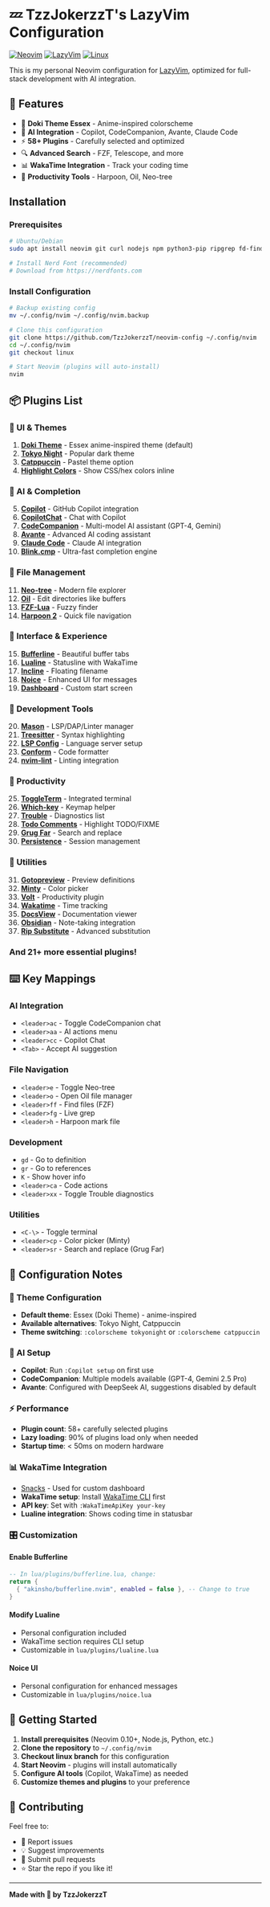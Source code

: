 # 💤 TzzJokerzzT's LazyVim Configuration

[![Neovim](https://img.shields.io/badge/Neovim-0.10+-green.svg?logo=neovim)](https://neovim.io)
[![LazyVim](https://img.shields.io/badge/LazyVim-Framework-blue.svg)](https://lazyvim.org)
[![Linux](https://img.shields.io/badge/Linux-Branch-yellow.svg?logo=linux)](https://github.com/TzzJokerzzT/neovim-config/tree/linux)

This is my personal Neovim configuration for [LazyVim](https://github.com/TzzJokerzzT/neovim-config), optimized for full-stack development with AI integration.

## 🚀 Features

- 🎨 **Doki Theme Essex** - Anime-inspired colorscheme
- 🤖 **AI Integration** - Copilot, CodeCompanion, Avante, Claude Code
- ⚡ **58+ Plugins** - Carefully selected and optimized
- 🔍 **Advanced Search** - FZF, Telescope, and more
- 📊 **WakaTime Integration** - Track your coding time
- 🎯 **Productivity Tools** - Harpoon, Oil, Neo-tree

## Installation

### Prerequisites

```bash
# Ubuntu/Debian
sudo apt install neovim git curl nodejs npm python3-pip ripgrep fd-find

# Install Nerd Font (recommended)
# Download from https://nerdfonts.com
```

### Install Configuration

```bash
# Backup existing config
mv ~/.config/nvim ~/.config/nvim.backup

# Clone this configuration
git clone https://github.com/TzzJokerzzT/neovim-config ~/.config/nvim
cd ~/.config/nvim
git checkout linux

# Start Neovim (plugins will auto-install)
nvim
```

## 📦 Plugins List

### 🎨 UI & Themes
1. **[Doki Theme](https://github.com/doki-theme/doki-theme-vim)** - Essex anime-inspired theme (default)
2. **[Tokyo Night](https://github.com/folke/tokyonight.nvim)** - Popular dark theme
3. **[Catppuccin](https://github.com/catppuccin/nvim)** - Pastel theme option
4. **[Highlight Colors](https://github.com/brenoprata10/nvim-highlight-colors)** - Show CSS/hex colors inline

### 🤖 AI & Completion
5. **[Copilot](https://github.com/zbirenbaum/copilot.lua)** - GitHub Copilot integration
6. **[CopilotChat](https://github.com/CopilotC-Nvim/CopilotChat.nvim)** - Chat with Copilot
7. **[CodeCompanion](https://github.com/olimorris/codecompanion.nvim)** - Multi-model AI assistant (GPT-4, Gemini)
8. **[Avante](https://github.com/yetone/avante.nvim)** - Advanced AI coding assistant
9. **[Claude Code](https://github.com/greggh/claude-code.nvim)** - Claude AI integration
10. **[Blink.cmp](https://github.com/saghen/blink.cmp)** - Ultra-fast completion engine

### 📁 File Management
11. **[Neo-tree](https://github.com/nvim-neo-tree/neo-tree.nvim)** - Modern file explorer
12. **[Oil](https://github.com/stevearc/oil.nvim)** - Edit directories like buffers
13. **[FZF-Lua](https://github.com/ibhagwan/fzf-lua)** - Fuzzy finder
14. **[Harpoon 2](https://github.com/ThePrimeagen/harpoon/tree/harpoon2)** - Quick file navigation

### 🎪 Interface & Experience
15. **[Bufferline](https://github.com/akinsho/bufferline.nvim)** - Beautiful buffer tabs
16. **[Lualine](https://github.com/nvim-lualine/lualine.nvim)** - Statusline with WakaTime
17. **[Incline](https://github.com/b0o/incline.nvim)** - Floating filename
18. **[Noice](https://github.com/folke/noice.nvim)** - Enhanced UI for messages
19. **[Dashboard](https://github.com/folke/snacks.nvim/blob/main/docs/dashboard.md)** - Custom start screen

### 🔧 Development Tools
20. **[Mason](https://github.com/williamboman/mason.nvim)** - LSP/DAP/Linter manager
21. **[Treesitter](https://github.com/nvim-treesitter/nvim-treesitter)** - Syntax highlighting
22. **[LSP Config](https://github.com/neovim/nvim-lspconfig)** - Language server setup
23. **[Conform](https://github.com/stevearc/conform.nvim)** - Code formatter
24. **[nvim-lint](https://github.com/mfussenegger/nvim-lint)** - Linting integration

### 🎯 Productivity
25. **[ToggleTerm](https://github.com/akinsho/toggleterm.nvim)** - Integrated terminal
26. **[Which-key](https://github.com/folke/which-key.nvim)** - Keymap helper
27. **[Trouble](https://github.com/folke/trouble.nvim)** - Diagnostics list
28. **[Todo Comments](https://github.com/folke/todo-comments.nvim)** - Highlight TODO/FIXME
29. **[Grug Far](https://github.com/MagicDuck/grug-far.nvim)** - Search and replace
30. **[Persistence](https://github.com/folke/persistence.nvim)** - Session management

### 🎨 Utilities
31. **[Gotopreview](https://github.com/rmagatti/goto-preview)** - Preview definitions
32. **[Minty](https://github.com/nvzone/minty)** - Color picker
33. **[Volt](https://github.com/FredrikAleksander/volt-nvim)** - Productivity plugin
34. **[Wakatime](https://github.com/wakatime/vim-wakatime)** - Time tracking
35. **[DocsView](https://github.com/amrbashir/docs-view.nvim)** - Documentation viewer
36. **[Obsidian](https://github.com/epwalsh/obsidian.nvim)** - Note-taking integration
37. **[Rip Substitute](https://github.com/chrisgrieser/nvim-rip-substitute)** - Advanced substitution

### And 21+ more essential plugins!

## ⌨️ Key Mappings

### AI Integration
- `<leader>ac` - Toggle CodeCompanion chat
- `<leader>aa` - AI actions menu
- `<leader>cc` - Copilot Chat
- `<Tab>` - Accept AI suggestion

### File Navigation
- `<leader>e` - Toggle Neo-tree
- `<leader>o` - Open Oil file manager
- `<leader>ff` - Find files (FZF)
- `<leader>fg` - Live grep
- `<leader>h` - Harpoon mark file

### Development
- `gd` - Go to definition
- `gr` - Go to references
- `K` - Show hover info
- `<leader>ca` - Code actions
- `<leader>xx` - Toggle Trouble diagnostics

### Utilities
- `<C-\>` - Toggle terminal
- `<leader>cp` - Color picker (Minty)
- `<leader>sr` - Search and replace (Grug Far)

## 🔧 Configuration Notes

### 🎨 Theme Configuration
- **Default theme**: Essex (Doki Theme) - anime-inspired
- **Available alternatives**: Tokyo Night, Catppuccin
- **Theme switching**: `:colorscheme tokyonight` or `:colorscheme catppuccin`

### 🤖 AI Setup
- **Copilot**: Run `:Copilot setup` on first use
- **CodeCompanion**: Multiple models available (GPT-4, Gemini 2.5 Pro)
- **Avante**: Configured with DeepSeek AI, suggestions disabled by default

### ⚡ Performance
- **Plugin count**: 58+ carefully selected plugins
- **Lazy loading**: 90% of plugins load only when needed
- **Startup time**: < 50ms on modern hardware

### 📊 WakaTime Integration
- [Snacks](https://github.com/folke/snacks.nvim) - Used for custom dashboard
- **WakaTime setup**: Install [WakaTime CLI](https://github.com/wakatime/wakatime-cli) first
- **API key**: Set with `:WakaTimeApiKey your-key`
- **Lualine integration**: Shows coding time in statusbar

### 🎛️ Customization

#### Enable Bufferline
```lua
-- In lua/plugins/bufferline.lua, change:
return {
  { "akinsho/bufferline.nvim", enabled = false }, -- Change to true
}
```

#### Modify Lualine
- Personal configuration included
- WakaTime section requires CLI setup
- Customizable in `lua/plugins/lualine.lua`

#### Noice UI
- Personal configuration for enhanced messages
- Customizable in `lua/plugins/noice.lua`

## 🚀 Getting Started

1. **Install prerequisites** (Neovim 0.10+, Node.js, Python, etc.)
2. **Clone the repository** to `~/.config/nvim`
3. **Checkout linux branch** for this configuration
4. **Start Neovim** - plugins will install automatically
5. **Configure AI tools** (Copilot, WakaTime) as needed
6. **Customize themes and plugins** to your preference

## 🤝 Contributing

Feel free to:
- 🐛 Report issues
- 💡 Suggest improvements  
- 🔀 Submit pull requests
- ⭐ Star the repo if you like it!

---

**Made with 💜 by TzzJokerzzT**
